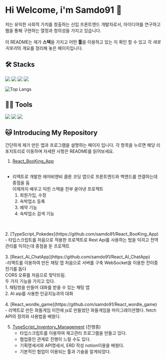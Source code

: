 #  Hi Welcome, i'm Samdo91 👋

저는 유익한 사회적 가치를 창출하는 신입 프론트엔드 개발자로서, 아이디어를 연구하고 웹을 통해 구현하는 열정과 창의성을 가지고 있습니다.  
<br>
이 README는 제가 **스택**을 가지고 어떤 **툴**을 이용하고 있는 지 확인 할 수 있고 각 *레포지토리*의 개요를 정리해 놓은 페이지입니다.  


## 🛠️ Stacks 

<img src="https://img.shields.io/badge/javascript-F7DF1E?style=flat-square&logo=javascript&logoColor=white"/> <img src="https://img.shields.io/badge/react-61DAFB?style=flat-square&logo=react&logoColor=white"/> <img src="https://img.shields.io/badge/typescript-3178C6?style=flat-square&logo=typescript&logoColor=white"/> <img src="https://img.shields.io/badge/nodedotjs-339933?style=flat-square&logo=nodedotjs&logoColor=white"/>


![Top Langs](https://github-readme-stats.vercel.app/api/top-langs/?username=samdo91&layout=compact&theme=tokyonight)

## 💪🏼 Tools

<img src="https://img.shields.io/badge/visualstudiocode-007ACC?style=flat-square&logo=visualstudiocode&logoColor=white"/> <img src="https://img.shields.io/badge/git-F05032?style=flat-square&logo=git&logoColor=white"/> <img src="https://img.shields.io/badge/github-181717?style=flat-square&logo=github&logoColor=white"/>  



## 🐱 Introducing My Repository  
   간단하게 제가 만든 앱과 프로그램을 설명하는 페이지 입니다. 각 항목을 누르면 해당 리포지토리로 이동하며 자세한 사항은 README를 읽어보세요.

1. [React_BooKing_App](https://github.com/samdo91/React_BooKing_App)  
   <br>
  - 리엑트로 개발한 에어비앤비 클론 코딩 앱으로 프론트엔드와 백엔드를 연결하는데 중점을 둠  
   이제까지 배우고 익힌 스택을 전부 쏟아낸 프로젝트
      1. 회원가입, 수정
      2. 숙박업소 등록
      3. 예약 기능
      4. 숙박업소 검색 기능
   <br>  
      <br>
2. [TypeScript_Pokedex](https://github.com/samdo91/React_BooKing_App)   
   <br>
   - 타입스크립트를 처음으로 적용한 프로젝트로 Rest Api를 사용하는 법을 익히고 전역관리를 익히는데 중점을 둔 프로젝트
   <br>  
      <br>
3. [React_AI_ChatApp](https://github.com/samdo91/React_AI_ChatApp)  
<br>-리액트를 이용하여 만든 채팅 앱 처음으로 서버를 구축 WebSocket을 이용한 전이중 전기를 돕다<br>CORS 오류를 처음으로 맞닥뜨림. <br>
두 가지 기능을 가지고 있다. <br>
   1. 채팅방을 만들어 대화를 받을 수 있는 채팅 앱 <br>
   2. AI aip를 사용한 인공지능과의 대화
     <br>
      <br>
4.  [React_wordle_game](https://github.com/samdo91/React_wordle_game)  
     <br> 
    - 리엑트로 만든 와들게임 이전에 js로 만들었던 와들게임을 마이그레이션했다.  
     fetch API의 정의와 사용법을 배웠다. 

5. [TypeScript_Inventory_Management](https://github.com/samdo91/TypeScript_Inventory_Management) (진행중)
      <br>
    - 타입스크립트를 이용하여 재고관리 프로그램을 만들고 있다.
    - 협업중인 관계로 진행이 느릴 수도 있다.
    - 기획명세서와 API명세서, ERD 작성 notion이용을 배웠다.
    - 기본적인 협업이 이용되는 툴과 기술을 알게되었다.


<!--
**samdo91/samdo91** is a ✨ _special_ ✨ repository because its `README.md` (this file) appears on your GitHub profile.





Here are some ideas to get you started:

- 🔭 I’m currently working on ...
- 🌱 I’m currently learning ...
- 👯 I’m looking to collaborate on ...
- 🤔 I’m looking for help with ...
- 💬 Ask me about ...
- 📫 How to reach me: ...
- 😄 Pronouns: ...
- ⚡ Fun fact: ...
-->
